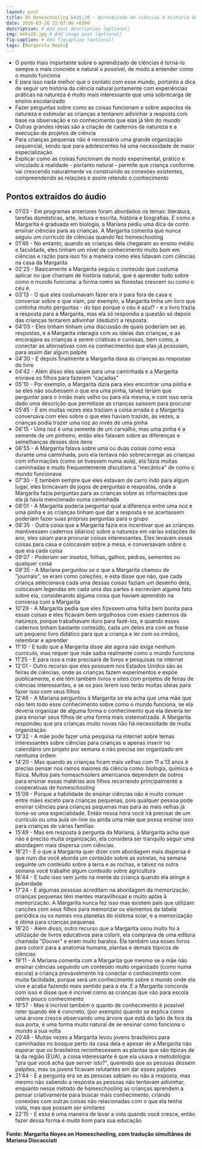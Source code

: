 ```yaml
---
layout: post
title: On Homeschooling &#35;20 - Aprendizado de ciências e história da ciência natural
date: 2016-03-26 22:07:00 +0300
description: # Add post description (optional)
img: mnhs20.jpg # Add image post (optional)
fig-caption: # Add figcaption (optional)
tags: [Margarita Noyes]
---
```

* O ponto mais importante sobre o aprendizado de ciências é torná-lo sempre o mais concreto e natural o possível, de modo a entender como o mundo funciona
* E para isso nada melhor que o contato com esse mundo, portanto a dica de seguir um história da ciência natural juntamente com experiências práticas na natureza é muito mais interessante que uma sobrecarga de ensino escolarizado
* Fazer perguntas sobre como as coisas funcionam e sobre aspectos da natureza e estimular as crianças a tentarem adivinhar a resposta com base na observação e no conhecimento que elas já têm do mundo
* Outras grandes ideias são a criação de cadernos da natureza e a execução de projetos de ciência
* Para crianças pequenas não é necessário uma grande organização sequencial, sendo que para adolescentes há uma necessidade de maior especialização
* Explicar como as coisas funcionam de modo experimental, prático e vinculado à realidade - portanto natural - permite que criança conforme vai crescendo naturalmente va construindo as conexões existentes, compreendendo as relações e assim retendo o conhecimento

## Pontos extraídos do áudio

* 01'03 - Em programas anteriores foram abordados os temas: literatura, tarefas domésticas, arte, leitura e escrita, história e biografias. E como a Margarita é graduada em biologia, a Mariana pediu uma dica de como ensinar ciências para as crianças. A Margarita comenta que nunca seguiu um currículo de ciências quando fez homeschooling
* 01'46 - No entanto, quando as crianças dela chegaram ao ensino médio e faculdade, eles tinham um nível de conhecimento muito bom em ciências e razão para isso foi a maneira como eles lidavam com ciências na casa da Margarita
* 02'25 - Basicamente a Margarita seguiu o conteúdo que costuma aplicar no que chamam de história natural, que é aprender tudo sobre como o mundo funciona: a forma como as florestas crescem ou como o céu é.
* 03'13 - O que eles costumavam fazer era ir para fora de casa e conversar sobre o que viam, por exemplo, a Margarita tinha um livro que continha muito perguntas - do tipo porque o céu é azul? - e o livro trazia a resposta para a Margarita, mas ela só respondia a questão só depois das crianças tentarem adivinhar (deduzir) a resposta.
* 04'03 - Eles tinham tinham uma discussão de quais poderiam ser as respostas, e a Margarita interagia com as ideias das crianças, e as encorajava as crianças a serem criativas e curiosas, bem como, a conectar as alternativas com os conhecimentos que elas já possuíam, para assim dar algum palpite
* 04'30 - E depois finalmente a Margarita dava às crianças as respostas do livro
* 04'42 - Além disso eles saiam para uma caminhada e a Margarita enviava os filhos para fazerem "caçadas"
* 05'10 - Por exemplo, a Margarita dizia para eles encontrar uma pinha e se eles não soubessem o que era uma pinha, talvez teriam que perguntar para o irmão mais velho ou para ela mesma, e com isso seria dado uma descrição que permitisse as crianças saíssem para procurar
* 05'45 - E em muitas vezes eles traziam a coisa errada e a Margarita conversava com eles sobre o que eles haviam trazido, às vezes, a crianças podia trazer uma noz ao invés de uma pinha
* 06'15 - Uma noz é uma semente de um carvalho, mas uma pinha é a semente de um pinheiro, então eles falavam sobre as diferenças e semelhanças desses dois itens 
* 06'55 - A Margarita falava sobre uma ou duas coisas como essa durante uma caminhada, pois ela tentava não sobrecarregar as crianças com informações (como se tivessem numa aula), ela fazia muitas caminhadas e muito frequentemente discutiam a "mecânica" de como o mundo funcionava 
* 07'30 - E também sempre que eles estavam de carro indo para algum lugar, eles brincavam de jogos de perguntas e respostas, onde a Margarita fazia perguntas para as crianças sobre as informações que ela já havia mencionado numa caminhada
* 08'01 - A Margarita poderia perguntar qual a diferença entre uma noz e uma pinha e as crianças tinham que dar a resposta e se acertassem poderiam fazer suas próprias perguntas para o grupo
* 08'35 - Outra coisa que a Margarita fazia era incentivar que as crianças mantivessem cadernos (diários) sobre a natureza em várias estações do ano, eles saiam para procurar coisas interessantes. Eles levavam essas coisas para casa e colocavam sobre a mesa, e conversavam sobre o que era cada coisa 
* 09'07 - Poderiam ser insetos, folhas, galhos, pedras, sementes ou qualquer coisa
* 09'35 - A Mariana perguntou se o que a Margarita chamou de "journals", se eram como coleções, e esta disse que não, que cada  criança selecionava cada uma dessas coisas faziam um desenho dela, colocavam legendas em cada uma das partes e escreviam alguma fato sobre ela, considerando alguma coisa que haviam aprendido na conversa com a Margarita
* 10'29 - A Margarita pedia que eles fizessem uma folha bem bonita para essas coisas e eles ficavam bem orgulhosos com esses cadernos da natureza, porque trabalhavam duro para fazê-los, e quando esses cadernos tinham bastante conteúdo, cada um deles era com se fosse um pequeno livro didático para que a criança e ler com os irmãos, relembrar e aprender
* 11'10 - E tudo que a Margarita disse até agora não exige nenhum currículo, mas requer que mãe saiba realmente como o mundo funciona
* 11'25 - E para isso a mãe precisará de livros e pesquisas na internet
* 12'01 - Outro recurso que eles possuem nos Estados Unidos são as feiras de ciências, onde as crianças fazem experimentos e expõe publicamente, e ele têm também livros e sites com projetos de feiras de ciências interessantes, e se os pais lerem isso terão muitas ideias para fazer isso com seus filhos
* 12'46 - A Mariana perguntou à Margarita se ela acha que uma mãe que não tem todo esse conhecimento sobre como o mundo funciona, se ela deveria organizar de alguma forma o conhecimento que ela deveria ter para ensinar seus filhos de uma forma mais sistematizada. A Margarita respondeu que pra crianças muito novas não há necessidade de muita organização
* 13'32 - A mãe pode fazer uma pesquisa na internet sobre temas interessantes sobre ciências para crianças e apenas inserir no calendário um projeto por semana e não precisa ser organizado em nenhuma ordem
* 14'20 - Mas quando as crianças ficam mais velhas com  11 a 13 anos é preciso pensar nos ramos maiores da ciência como: biologia, química e física. Muitos pais homeschoolers americanos dependem de outros para ensinar essas matérias aos filhos recorrendo principalmente a cooperativas de homeschooling
* 15'09 - Porque a habilidade de ensinar ciências não é muito comum entre mães exceto para crianças pequenas, pois qualquer pessoa pode ensinar ciências para crianças pequenas mas para as mais velhas já torna-se uma especialidade. Então nessa hora você irá precisar de um currículo ou uma aula on-line ou ainda uma mãe que possa ensinar isso para crianças de várias famílias
* 15'49 - Mas em resposta à pergunta da Mariana, a Margarita acha que não é preciso muita organização, ela considera ser tranquilo seguir uma abordagem mais dispersa com ciências.
* 16'21 - E o que a Margarita quer dizer com abordagem mais dispersa é que num dia você aborda um conteúdo sobre as estrelas, na semana seguinte um conteúdo sobre a terra e as rochas, e talvez na outra semana você trabalhe algum conteúdo sobre agricultura
* 16'44 - E tudo isso vem junto na mente da criança quando ela atinge a puberdade
* 17'24 - E algumas pessoas acreditam na abordagem da memorização, crianças pequenas têm mentes maravilhosas e muito aptas à memorização. A Margarita nunca fez isso mas existem pais que utilizam canções com seus filhos para memorizar os elementos da tabela periódica ou os nomes nos planetas do sistema solar, e a memorização é ótima para crianças pequenas 
* 18'20 - Além disso, outro recurso que a Margarita usou muito foi a utilização de livros educativos para colorir, ela comprava de uma editora chamada "Douver" e eram muito baratos. Ela também usa esses livros para colorir para a anatomia humana, plantas e demais tópicos de ciências
* 19'11 - A Mariana comenta com a Margarita que mesmo se a mãe não ensinar ciências seguindo um conteúdo muito organizado (como numa escola) a criança provavelmente irá conectar o conhecimento com muita facilidade, porque será um conhecimento sobre o mundo onde ela vive e acaba fazendo mais sentido para a ela. E a Margarita concorda com isso e disse que é incrível como as crianças que vão para escola retêm pouco conhecimento 
* 19'57 - Mas é incrível também o quanto de conhecimento é possível reter quando ele é concreto, (por exemplo) quando se explica como uma árvore cresce observando uma árvore que está do lado de fora da sua porta, é uma forma muito natural de se ensinar como funciona o mundo a sua volta
* 20'48 - Muitas vezes a Margarita levou jovens brasileiros para caminhadas no bosque perto da casa dela e apesar de a Margarita não esperar que os brasileiros reconhecessem as plantas que são típicas de lá da região (EUA), a coisa interessante é que ela usava a metodologia: "pra que você acha que  server isto?", querendo que as pessoas dessem palpites, mas os jovens ficavam relutantes em dar esses palpites 
* 21'44 - E a pergunta era se as pessoas sabiam ou não a resposta, mas mesmo não sabendo a resposta as pessoas não tentavam adivinhar, enquanto nesse método de homeschooling as crianças aprendem a pensar criativamente para buscar mais conhecimento, criando conexões com outras coisas não relacionadas com o que ela tenha vista, mas que possam ser similares 
* 22'15 - E essa é uma maneira de levar a vida quando você cresce, então fazer dessa forma é muito bom para sua educação 

#### Fonte: Margarita Noyes on Homeschooling,  com tradução simultânea de Mariana Discacciati